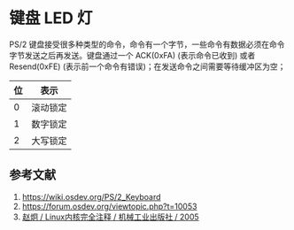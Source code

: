 # 键盘 LED 灯

PS/2 键盘接受很多种类型的命令，命令有一个字节，一些命令有数据必须在命令字节发送之后再发送。键盘通过一个 ACK(0xFA) (表示命令已收到) 或者 Resend(0xFE) (表示前一个命令有错误)；在发送命令之间需要等待缓冲区为空；

| 位  | 表示     |
| --- | -------- |
| 0   | 滚动锁定 |
| 1   | 数字锁定 |
| 2   | 大写锁定 |

## 参考文献

1. <https://wiki.osdev.org/PS/2_Keyboard>
2. <https://forum.osdev.org/viewtopic.php?t=10053>
3. [赵炯 / Linux内核完全注释 / 机械工业出版社 / 2005](https://book.douban.com/subject/1231236/)

